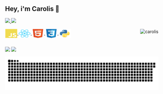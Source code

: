 ## Hey, i'm Carolis 👋
 <div>
  <a href="https://github.com/carolineferrero">
   <img height="150em" src="https://github-readme-stats.vercel.app/api?username=carolineferrero&show_icons=true&theme=tokyonight&include_all_commits=true&count_private=true"/>
  <img height="150em" src="https://github-readme-stats.vercel.app/api/top-langs/?username=carolineferrero&layout=compact&langs_count=7&theme=tokyonight"/>
</div>
<div style="display: inline_block"><br>
  <img align="center" alt="Carol-Js" height="30" width="40" src="https://raw.githubusercontent.com/devicons/devicon/master/icons/javascript/javascript-plain.svg">
  <img align="center" alt="Carol-React" height="30" width="40" src="https://raw.githubusercontent.com/devicons/devicon/master/icons/react/react-original.svg">
  <img align="center" alt="Carol-HTML" height="30" width="40" src="https://raw.githubusercontent.com/devicons/devicon/master/icons/html5/html5-original.svg">
  <img align="center" alt="Carol-CSS" height="30" width="40" src="https://raw.githubusercontent.com/devicons/devicon/master/icons/css3/css3-original.svg">
  <img align="center" alt="Carol-Python" height="30" width="40" src="https://raw.githubusercontent.com/devicons/devicon/master/icons/python/python-original.svg">
  <img align="right" alt="carolis" src="https://i.picasion.com/pic91/9775d5c7efa8a80918dd4372ccf3b434.gif">

</div>

  ##

<div> 

  <a href="https://instagram.com/caaferrero" target="_blank"><img src="https://img.shields.io/badge/-Instagram-%23E4405F?style=for-the-badge&logo=instagram&logoColor=white" target="_blank"></a>
  <a href="https://www.linkedin.com/in/caroline-ferrero-leme/" target="_blank"><img src="https://img.shields.io/badge/-LinkedIn-%230077B5?style=for-the-badge&logo=linkedin&logoColor=white" target="_blank"></a> 

  ![Snake animation](https://github.com/carolineferrero/carolineferrero/blob/output/github-contribution-grid-snake.svg)

</div>



